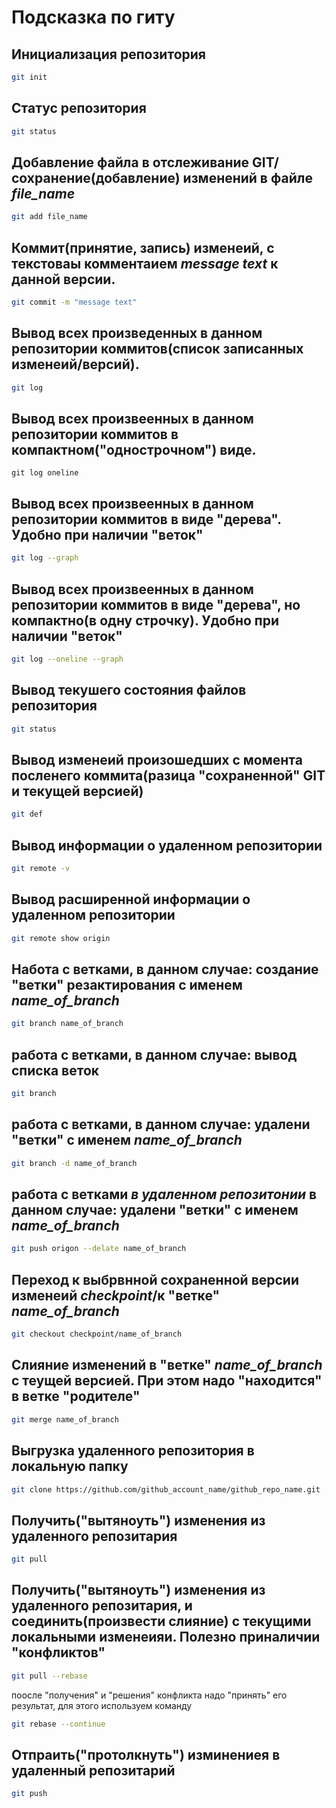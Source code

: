 # Подсказка по гиту

## Инициализация репозитория

```sh
git init
```

## Статус репозитория

```sh
git status
```

## Добавление файла в отслеживание GIT/сохранение(добавление) изменений в файле *file_name*

```sh
git add file_name
```

## Коммит(принятие, запись) изменеий, с текстоваы комментаием *message text* к данной версии. 

```sh
git commit -m "message text"
```
## Вывод всех произведенных в данном репозитории коммитов(список записанных изменеий/версий). 

```sh
git log
```
## Вывод всех произвеенных в данном репозитории коммитов в компактном("однострочном") виде. 

```Sh
git log oneline
```
## Вывод всех произвеенных в данном репозитории коммитов в виде "дерева". Удобно при наличии "веток" 

```sh
git log --graph
```

## Вывод всех произвеенных в данном репозитории коммитов в виде "дерева", но компактно(в одну строчку). Удобно при наличии "веток" 

```sh
git log --oneline --graph
```

## Вывод текушего состояния файлов репозитория  

```sh
git status
```

## Вывод изменеий произошедших с момента посленего коммита(разица "сохраненной" GIT и текущей версией)

```sh
git def
```

## Вывод информации о удаленном репозитории 

```sh
git remote -v 
```
## Вывод расширенной информации о удаленном репозитории 

```sh
git remote show origin
```

## Hабота  с ветками, в данном случае: создание "ветки" резактирования с именем *name_of_branch*

```sh
git branch name_of_branch
```

## работа  с ветками, в данном случае: вывод списка веток

```sh
git branch
```

## работа  с ветками, в данном случае: удалени "ветки" с именем *name_of_branch*

```sh
git branch -d name_of_branch
```
## работа  с ветками __*в удаленном репозитонии*__ в данном случае: удалени "ветки" с именем *name_of_branch*

```sh
git push origon --delate name_of_branch
```

## Переход к выбрвнной сохраненной версии изменеий *checkpoint*/к "ветке" *name_of_branch*

```sh
git checkout checkpoint/name_of_branch
```

##  Слияние изменений в "ветке" *name_of_branch* с теущей версией. При этом надо "находится" в ветке "родителе" 

```sh
git merge name_of_branch
```

## Выгрузка удаленного репозитория в локальную папку

```sh
git clone https://github.com/github_account_name/github_repo_name.git
```

## Получить("вытяноуть") изменения из удаленного репозитария

```sh
git pull
```

## Получить("вытяноуть") изменения из удаленного репозитария, и соединить(произвести слияние) с текущими локальными изменеияи. Полезно приналичии "конфликтов" 

```sh
git pull --rebase
```
поосле "получения" и "решения" конфликта надо "принять" его результат, для этого используем команду

```sh
git rebase --continue
```

## Отпраить("протолкнуть") изминениея в удаленный репозитарий

```sh
git push
```

